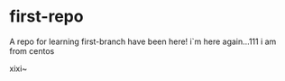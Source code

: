 # first-repo
A repo for learning
first-branch have been here!
i`m here again...111
i am from centos

xixi~

